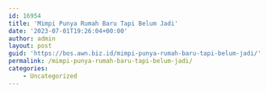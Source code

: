 ```yaml
---
id: 16954
title: 'Mimpi Punya Rumah Baru Tapi Belum Jadi'
date: '2023-07-01T19:26:04+00:00'
author: admin
layout: post
guid: 'https://bos.awn.biz.id/mimpi-punya-rumah-baru-tapi-belum-jadi/'
permalink: /mimpi-punya-rumah-baru-tapi-belum-jadi/
categories:
    - Uncategorized
---
```



